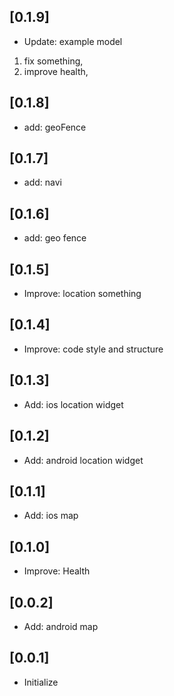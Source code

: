 ## [0.1.9]

* Update: example model

1. fix something,
2. improve health,

## [0.1.8]

* add: geoFence

## [0.1.7]

* add: navi

## [0.1.6]

* add: geo fence

## [0.1.5]

* Improve: location something

## [0.1.4]

* Improve: code style and structure

## [0.1.3]

* Add: ios location widget

## [0.1.2]

* Add: android location widget

## [0.1.1]

* Add: ios map

## [0.1.0]

* Improve: Health

## [0.0.2]

* Add: android map

## [0.0.1]

* Initialize
